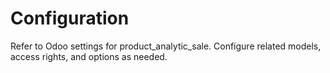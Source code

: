 # Configuration

Refer to Odoo settings for product_analytic_sale. Configure related models, access rights, and options as needed.
